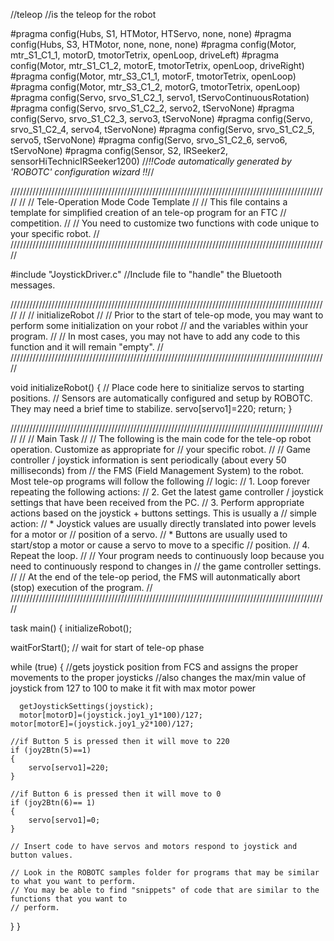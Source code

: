 //teleop
//is the teleop for the robot

#pragma config(Hubs,  S1, HTMotor,  HTServo,  none,     none)
#pragma config(Hubs,  S3, HTMotor,  none,     none,     none)
#pragma config(Motor,  mtr_S1_C1_1,     motorD,        tmotorTetrix, openLoop, driveLeft)
#pragma config(Motor,  mtr_S1_C1_2,     motorE,        tmotorTetrix, openLoop, driveRight)
#pragma config(Motor,  mtr_S3_C1_1,     motorF,        tmotorTetrix, openLoop)
#pragma config(Motor,  mtr_S3_C1_2,     motorG,        tmotorTetrix, openLoop)
#pragma config(Servo,  srvo_S1_C2_1,    servo1,               tServoContinuousRotation)
#pragma config(Servo,  srvo_S1_C2_2,    servo2,               tServoNone)
#pragma config(Servo,  srvo_S1_C2_3,    servo3,               tServoNone)
#pragma config(Servo,  srvo_S1_C2_4,    servo4,               tServoNone)
#pragma config(Servo,  srvo_S1_C2_5,    servo5,               tServoNone)
#pragma config(Servo,  srvo_S1_C2_6,    servo6,               tServoNone)
#pragma config(Sensor, S2,     IRSeeker2,           sensorHiTechnicIRSeeker1200)
//*!!Code automatically generated by 'ROBOTC' configuration wizard               !!*//

/////////////////////////////////////////////////////////////////////////////////////////////////////
//
//                           Tele-Operation Mode Code Template
//
// This file contains a template for simplified creation of an tele-op program for an FTC
// competition.
//
// You need to customize two functions with code unique to your specific robot.
//
/////////////////////////////////////////////////////////////////////////////////////////////////////

#include "JoystickDriver.c"  //Include file to "handle" the Bluetooth messages.


/////////////////////////////////////////////////////////////////////////////////////////////////////
//
//                                    initializeRobot
//
// Prior to the start of tele-op mode, you may want to perform some initialization on your robot
// and the variables within your program.
//
// In most cases, you may not have to add any code to this function and it will remain "empty".
//
/////////////////////////////////////////////////////////////////////////////////////////////////////

void initializeRobot()
{
  // Place code here to sinitialize servos to starting positions.
  // Sensors are automatically configured and setup by ROBOTC. They may need a brief time to stabilize.
servo[servo1]=220;
  return;
}


/////////////////////////////////////////////////////////////////////////////////////////////////////
//
//                                         Main Task
//
// The following is the main code for the tele-op robot operation. Customize as appropriate for
// your specific robot.
//
// Game controller / joystick information is sent periodically (about every 50 milliseconds) from
// the FMS (Field Management System) to the robot. Most tele-op programs will follow the following
// logic:
//   1. Loop forever repeating the following actions:
//   2. Get the latest game controller / joystick settings that have been received from the PC.
//   3. Perform appropriate actions based on the joystick + buttons settings. This is usually a
//      simple action:
//      *  Joystick values are usually directly translated into power levels for a motor or
//         position of a servo.
//      *  Buttons are usually used to start/stop a motor or cause a servo to move to a specific
//         position.
//   4. Repeat the loop.
//
// Your program needs to continuously loop because you need to continuously respond to changes in
// the game controller settings.
//
// At the end of the tele-op period, the FMS will autonmatically abort (stop) execution of the program.
//
/////////////////////////////////////////////////////////////////////////////////////////////////////

task main()
{
  initializeRobot();

  waitForStart();   // wait for start of tele-op phase

  while (true)
  {
  	//gets joystick position from FCS and assigns the proper movements to the proper joysticks
    //also changes the max/min value of joystick from 127 to 100 to make it fit with max motor power

	  getJoystickSettings(joystick);
	  motor[motorD]=(joystick.joy1_y1*100)/127;
    motor[motorE]=(joystick.joy1_y2*100)/127;

    //if Button 5 is pressed then it will move to 220
    if (joy2Btn(5)==1)
    {
    	servo[servo1]=220;
    }

    //if Button 6 is pressed then it will move to 0
    if (joy2Btn(6)== 1)
    {
    	servo[servo1]=0;
    }

    // Insert code to have servos and motors respond to joystick and button values.

    // Look in the ROBOTC samples folder for programs that may be similar to what you want to perform.
    // You may be able to find "snippets" of code that are similar to the functions that you want to
    // perform.
  }
}
